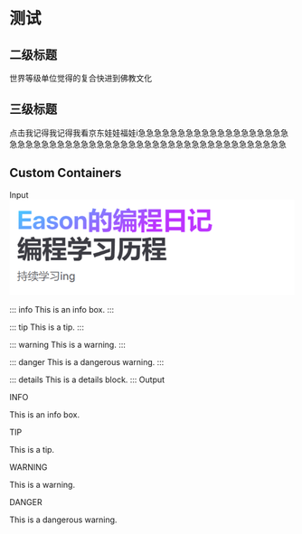 # 测试

## 二级标题

世界等级单位觉得的复合快进到佛教文化

## 三级标题
点击我记得我记得我看京东娃娃福娃i急急急急急急急急急急急急急急急急急急急急急急急急急急急急急急急急急急急急急急急急急急急急急急急急急急急急急急

## Custom Containers
Input
![img.png](img.png)

::: info
This is an info box.
:::

::: tip
This is a tip.
:::

::: warning
This is a warning.
:::

::: danger
This is a dangerous warning.
:::

::: details
This is a details block.
:::
Output

INFO

This is an info box.

TIP

This is a tip.

WARNING

This is a warning.

DANGER

This is a dangerous warning.

